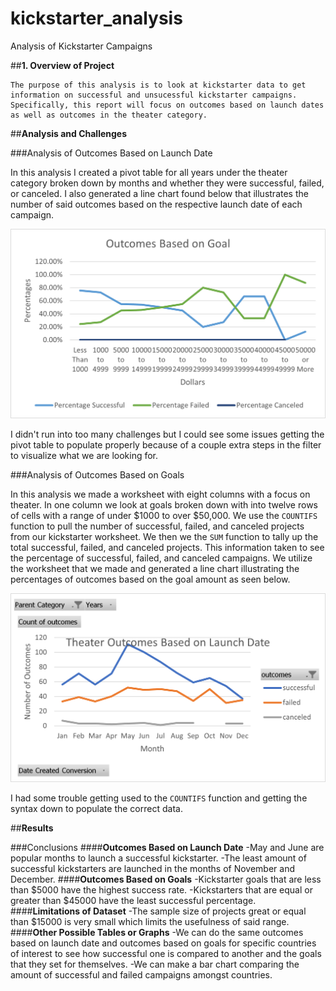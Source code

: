 # kickstarter_analysis
Analysis of Kickstarter Campaigns

##**1. Overview of Project**

	The purpose of this analysis is to look at kickstarter data to get information on successful and unsucessful kickstarter campaigns. Specifically, this report will focus on outcomes based on launch dates as well as outcomes in the theater category.
  
##**Analysis and Challenges**
 
 ###Analysis of Outcomes Based on Launch Date
 
 In this analysis I created a pivot table for all years under the theater category broken down by months and whether they were successful, failed, or canceled. I also generated a line chart found below that illustrates the number of said outcomes based on the respective launch date of each campaign.
 
 ![This is an image](https://github.com/edyu23/kickstarter_analysis/blob/19dfaf361c5e3bea30a46da521402eace838fdce/Resources/Outcomes_vs_goals.png)
 
 I didn't run into too many challenges but I could see some issues getting the pivot table to populate properly because of a couple extra steps in the filter to visualize what we are looking for.
 
 ###Analysis of Outcomes Based on Goals
 
  In this analysis we made a worksheet with eight columns with a focus on theater. In one column we look at goals broken down with into twelve rows of cells with a range of under $1000 to over $50,000. We use the `COUNTIFS` function to pull the number of successful, failed, and canceled projects from our kickstarter worksheet. We then we the `SUM` function to tally up the total successful, failed, and canceled projects. This information taken to see the percentage of successful, failed, and canceled campaigns. 
  We utilize the worksheet that we made and generated a line chart illustrating the percentages of outcomes based on the goal amount as seen below.
  
![this is an image](https://github.com/edyu23/kickstarter_analysis/blob/19dfaf361c5e3bea30a46da521402eace838fdce/Resources/Theater_Outcomes_vs_Launch.png)
  
  I had some trouble getting used to the `COUNTIFS` function and getting the syntax down to populate the correct data.
  
  ##**Results**
  
  ###Conclusions
    ####**Outcomes Based on Launch Date**
      -May and June are popular months to launch a successful kickstarter.
      -The least amount of successful kickstarters are launched in the months of November and December.
    ####**Outcomes Based on Goals**
      -Kickstarter goals that are less than $5000 have the highest success         rate.
      -Kickstarters that are equal or greater than $45000 have the least           successful percentage.
    ####**Limitations of Dataset**
      -The sample size of projects great or equal than $15000 is very small       which limits the usefulness of said range.
    ####**Other Possible Tables or Graphs**
      -We can do the same outcomes based on launch date and outcomes based on goals for specific countries of interest to see how successful one is compared to           another and the goals that they set for themselves.
      -We can make a bar chart comparing the amount of successful and failed       campaigns amongst countries.
      
